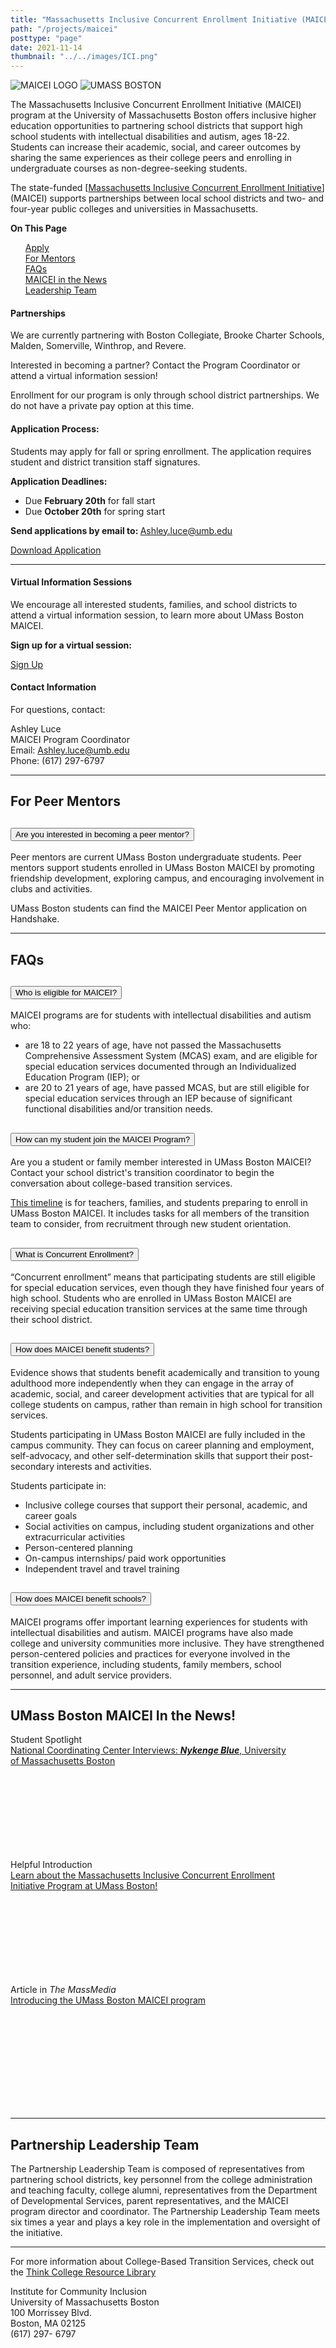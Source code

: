 ```yaml
---
title: "Massachusetts Inclusive Concurrent Enrollment Initiative (MAICEI)"
path: "/projects/maicei"
posttype: "page"
date: 2021-11-14
thumbnail: "../../images/ICI.png"
---
```


<div class="row">
<div class="p-2 mb-2 bg-light rounded-3 col-md-9 row">
  <div class="col-md-2">
    <img src="/images/maicie/MAICEI-Logo.jpg"  alt="MAICEI LOGO">
    <img src="/images/maicie/UMB_blue.png"  alt="UMASS BOSTON">
  </div>
  <div class="col-md-10 container-fluid py-2">
    <p class=" fs-4">
  The Massachusetts Inclusive Concurrent Enrollment Initiative (MAICEI) program at the University of Massachusetts Boston offers inclusive higher education opportunities to partnering school districts that support high school students with intellectual disabilities and autism, ages 18-22. Students can increase their academic, social, and career outcomes by sharing the same experiences as their college peers and enrolling in undergraduate courses as non-degree-seeking students.</p>
<p class="fs-4">The state-funded [<a href="https://www.mass.edu/strategic/maicei.asp">Massachusetts Inclusive Concurrent Enrollment Initiative</a>] (MAICEI) supports partnerships between local school districts and two- and four-year public colleges and universities in Massachusetts.
</p>
      </div>
    </div>
    <div class="col-md-3 container">
      <div class="card card-body">
        <nav><strong class="d-block h6 my-2 pb-2 border-bottom grey">On This Page</strong>
            <ul style="list-style-type: none;">
        <li><a href="#apply">Apply</a></li>
        <li><a href="#mentors">For Mentors</a></li>
        <li><a href="#faqs">FAQs</a></li>
        <li><a href="#news">MAICEI in the News</a></li>
        <li><a href="#leadership">Leadership Team</a></li>
            </ul>
            </nav>
      </div>
    </div>  
    </div>
    <section id="apply">
    <div class="row align-items-md-stretch">
      <div class="col-md-6">
        <div class="h-100 p-5 text-white bg-purple rounded-3">
          <h4>Partnerships</h4>
<p>We are currently partnering with Boston Collegiate, Brooke Charter Schools, Malden, Somerville, Winthrop, and Revere.</p>
<p>Interested in becoming a partner? Contact the Program Coordinator or attend a virtual information session!</p>
<p>Enrollment for our program is only through school district partnerships. We do not have a private pay option at this time.</p>
        </div>
      </div>
      <div class="col-md-6">
        <div class="h-100 p-5 bg-light border rounded-3">
          <h4>Application Process: </h4>
<p>Students may apply for fall or spring enrollment. The application requires student and district transition staff signatures.</p>
<p><strong>Application Deadlines:</strong>
  <ul>
  <li>Due <b>February 20th</b> for fall start</li>
  <li>Due <b>October 20th</b> for spring start</li>
  </ul>
<p><strong>Send applications by email to: </strong><a href="mailto:Ashley.luce@umb.edu">Ashley.luce@umb.edu</a></p>
          <a href="/files/maicei/UMassBostonMAICEINewStudentApplication.pdf" class="btn btn-outline-secondary" type="button">Download Application</a>
        </div>
      </div>
    </div>
    <hr>
    <div class="row align-items-md-stretch">
      <div class="col-md-6">
        <div class="h-100 p-5 bg-light rounded-3">
          <h4>Virtual Information Sessions </h4>
          <p>We encourage all interested students, families, and school districts to attend a virtual information session, to learn more about UMass Boston MAICEI. </p>
          <p>
            <strong>Sign up for a virtual session:</strong>
          </p>
          <a class="btn btn-outline-secondary" type="button" href="https://docs.google.com/forms/d/1uWOmtVdE7DP2o_egCzLphGRne6r7ttXpcysyDAP3ANo/edit?ts=61425a04">Sign Up</a>
        </div>
      </div>
      <div class="col-md-6">
        <div class="h-100 p-5 text-white bg-purple border rounded-3">
          <h4>Contact Information </h4>
<p>For questions, contact:</p>
<p>Ashley Luce<br /> 
  MAICEI Program Coordinator <br />
  Email: <a href="mailto:Ashley.luce@umb.edu" class="text-white">Ashley.luce@umb.edu</a> <br />
  Phone: (617) 297-6797
  </p>
        </div>
      </div>
    </div>
  </section>
    <hr>
    <section id="mentors">
      <h2>For Peer Mentors</h2>
      <div class="accordion accordion-flush" id="accordion-mentor">
        <div class="accordion-item">
          <h2 class="accordion-header" id="mentor-headingOne">
            <button class="accordion-button collapsed" type="button" data-bs-toggle="collapse" data-bs-target="#mentor-collapseOne" aria-expanded="false" aria-controls="mentor-collapseOne">
              Are you interested in becoming a peer mentor?
            </button>
          </h2>
          <div id="mentor-collapseOne" class="accordion-collapse collapse" aria-labelledby="mentor-headingOne" data-bs-parent="#accordion-mentor">
            <div class="accordion-body">
              <p>Peer mentors are current UMass Boston undergraduate students. Peer mentors support students enrolled in UMass Boston MAICEI by promoting friendship development, exploring campus, and encouraging involvement in clubs and activities. </p>
              <p>UMass Boston students can find the MAICEI Peer Mentor application on Handshake.</p>
              </div>
          </div>
        </div>
      </div>
    </section>
    <hr>
<section id="faqs">
<h2>FAQs</h2>
<div class="accordion accordion-flush" id="accordion-faq">
  <div class="accordion-item">
    <h2 class="accordion-header" id="flush-headingOne">
      <button class="accordion-button collapsed" type="button" data-bs-toggle="collapse" data-bs-target="#flush-collapseOne" aria-expanded="false" aria-controls="flush-collapseOne">
        Who is eligible for MAICEI? 
      </button>
    </h2>
    <div id="flush-collapseOne" class="accordion-collapse collapse" aria-labelledby="flush-headingOne" data-bs-parent="#accordion-faq">
      <div class="accordion-body"><p>MAICEI programs are for students with intellectual disabilities and autism who:
        <ul>
          <li>are 18 to 22 years of age, have not passed the Massachusetts Comprehensive Assessment System (MCAS) exam, and are eligible for special education services documented through an Individualized Education Program (IEP); or</li>
          <li>are 20 to 21 years of age, have passed MCAS, but are still eligible for special education services through an IEP because of significant functional disabilities and/or transition needs.</li>
        </ul>
        </p></div>
    </div>
  </div>
  <div class="accordion-item">
    <h2 class="accordion-header" id="flush-headingTwo">
      <button class="accordion-button collapsed" type="button" data-bs-toggle="collapse" data-bs-target="#flush-collapseTwo" aria-expanded="false" aria-controls="flush-collapseTwo">
        How can my student join the MAICEI Program? 
      </button>
    </h2>
    <div id="flush-collapseTwo" class="accordion-collapse collapse" aria-labelledby="flush-headingTwo" data-bs-parent="#accordion-faq">
      <div class="accordion-body"><p>
        <p>Are you a student or family member interested in UMass Boston MAICEI? Contact your school district's transition coordinator to begin the conversation about college-based transition services. </p>
        <p><a href="/files/maicei/UMassBostonMAICEI-EnrollmentTimeline.pdf">This timeline</a> is for teachers, families, and students preparing to enroll in UMass Boston MAICEI. It includes tasks for all members of the transition team to consider, from recruitment through new student orientation. </p>
         </p></div>
    </div>
  </div>
  <div class="accordion-item">
    <h2 class="accordion-header" id="flush-headingSix">
      <button class="accordion-button collapsed" type="button" data-bs-toggle="collapse" data-bs-target="#flush-collapseSix" aria-expanded="false" aria-controls="flush-collapseSix">
        What is Concurrent Enrollment?
      </button>
    </h2>
    <div id="flush-collapseSix" class="accordion-collapse collapse" aria-labelledby="flush-headingSix" data-bs-parent="#accordion-faq">
      <div class="accordion-body">
<p>“Concurrent enrollment” means that participating students are still eligible for special education services, even though they have finished four years of high school. Students who are enrolled in UMass Boston MAICEI are receiving special education transition services at the same time through their school district.</p>
</div>
    </div>
  </div>
  <div class="accordion-item">
    <h2 class="accordion-header" id="flush-headingFive">
      <button class="accordion-button collapsed" type="button" data-bs-toggle="collapse" data-bs-target="#flush-collapseFive" aria-expanded="false" aria-controls="flush-collapseFive">
        How does MAICEI benefit students?
      </button>
    </h2>
    <div id="flush-collapseFive" class="accordion-collapse collapse" aria-labelledby="flush-headingFive" data-bs-parent="#accordion-faq">
      <div class="accordion-body"><p>Evidence shows that students benefit academically and transition to young adulthood more independently when they can engage in the array of academic, social, and career development activities that are typical for all college students on campus, rather than remain in high school for transition services. </p>
        <p>
          Students participating in UMass Boston MAICEI are fully included in the campus community. They can focus on career planning and employment, self-advocacy, and other self-determination skills that support their post-secondary interests and activities.
        </p>
        <p>
          Students participate in:
          <ul>
            <li>Inclusive college courses that support their personal, academic, and career goals</li>
            <li>Social activities on campus, including student organizations and other extracurricular activities</li>
            <li>Person-centered planning</li>
            <li>On-campus internships/ paid work opportunities</li>
            <li>Independent travel and travel training</li>
          </ul>
        </p>
        </div>
    </div>
  </div>
  <div class="accordion-item">
    <h2 class="accordion-header" id="flush-headingThree">
      <button class="accordion-button collapsed" type="button" data-bs-toggle="collapse" data-bs-target="#flush-collapseThree" aria-expanded="false" aria-controls="flush-collapseThree">
        How does MAICEI benefit schools?
      </button>
    </h2>
    <div id="flush-collapseThree" class="accordion-collapse collapse" aria-labelledby="flush-headingThree" data-bs-parent="#accordion-faq">
      <div class="accordion-body"><p>MAICEI programs offer important learning experiences for students with intellectual disabilities and autism. MAICEI programs have also made college and university communities more inclusive. They have strengthened person-centered policies and practices for everyone involved in the transition experience, including students, family members, school personnel, and adult service providers. 
      </p></div>
    </div>
  </div>
    
</div>
</section>
<hr>
<section id="news">
  <h2>UMass Boston MAICEI In the News!</h2>
  <div class="row">
    <div class="col-md">
      <div class="card" style="max-width: 450px; min-height: 200px;">
        <div class="card-header text-uppercase">
          Student Spotlight
        </div>
        <div class="card-body" >
        <span class="lead"><a href="https://thinkcollege.net/sites/default/files/files/resources/SS15_Nykenge_Blue.pdf">
          National Coordinating Center Interviews: <strong><em>Nykenge Blue</em></strong>, University of Massachusetts Boston
           </a></span>
      </div>
      </div>
      </div>
    <div class="col-md">
  <div class="card" style="max-width: 450px; min-height: 200px;">
    <div class="card-header text-uppercase">
      Helpful Introduction
    </div>
    <div class="card-body">
      <span class="lead">
    <a href="https://communityinclusion.medium.com/learn-about-the-massachusetts-inclusive-concurrent-enrollment-initiative-program-at-umass-boston-9bfd1e0c93b8">Learn about the Massachusetts Inclusive Concurrent Enrollment Initiative Program at UMass Boston!</a></span>
  </div>
</div>
    </div>
    <div class="col-md">
<div class="card" style="max-width: 450px; min-height: 200px;">
  <div class="card-header text-uppercase">
    Article in <em>The MassMedia</em>
  </div>
  <div class="card-body" >
  <span class="lead"><a href="http://www.umassmedia.com/news/introducing-the-umass-boston-maicei-program/article_51933ba6-4ef7-11ec-ae60-6b31e9c47305.html">Introducing the UMass Boston MAICEI program</a></span>
</div>
</div>
</div>

  </div>
</section>
<hr>
<section id="leadership">
<h2>Partnership Leadership Team</h2>
<p>The Partnership Leadership Team is composed of representatives from partnering school districts, key personnel from the college administration and teaching faculty, college alumni, representatives from the Department of Developmental Services, parent representatives, and the MAICEI program director and coordinator. The Partnership Leadership Team meets six times a year and plays a key role in the implementation and oversight of the initiative.</p>
</section>
<hr>

<p>For more information about College-Based Transition Services, check out the <a href="https://thinkcollege.net/resources/innovation-exchange/dual-enrollment">Think College Resource Library</a></p>

<p>Institute for Community Inclusion<br>
  University of Massachusetts Boston<br>
  100 Morrissey Blvd.<br>
  Boston, MA 02125<br>
  (617) 297- 6797</p>
